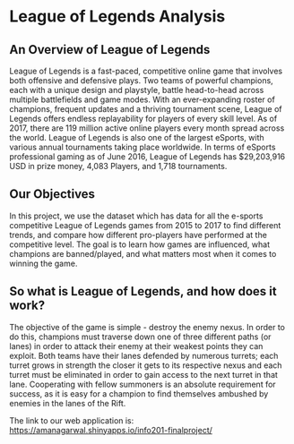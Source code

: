 # League of Legends Analysis

## An Overview of League of Legends
League of Legends is a fast-paced, competitive online game that involves both offensive and defensive plays. Two teams of powerful champions, each with a unique design and playstyle, battle head-to-head across multiple battlefields and game modes. With an ever-expanding roster of champions, frequent updates and a thriving tournament scene, League of Legends offers endless replayability for players of every skill level. As of 2017, there are 119 million active online players every month spread across the world. League of Legends is also one of the largest eSports, with various annual tournaments taking place worldwide. In terms of eSports professional gaming as of June 2016, League of Legends has $29,203,916 USD in prize money, 4,083 Players, and 1,718 tournaments.  


## Our Objectives
In this project, we use the dataset which has data for all the e-sports competitive League of Legends games from 2015 to 2017 to find different trends, and compare how different pro-players have performed at the competitive level. The goal is to learn how games are influenced, what champions are banned/played, and what matters most when it comes to winning the game.


## So what is League of Legends, and how does it work?
The objective of the game is simple - destroy the enemy nexus. In order to do this, champions must traverse down one of three different paths (or lanes) in order to attack their enemy at their weakest points they can exploit. Both teams have their lanes defended by numerous turrets; each turret grows in strength the closer it gets to its respective nexus and each turret must be eliminated in order to gain access to the next turret in that lane. Cooperating with fellow summoners is an absolute requirement for success, as it is easy for a champion to find themselves ambushed by enemies in the lanes of the Rift.  

The link to our web application is: https://amanagarwal.shinyapps.io/info201-finalproject/
